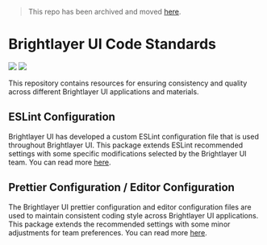 > This repo has been archived and moved [here](https://github.com/etn-ccis/blui-code-standards).

# Brightlayer UI Code Standards
[![](https://img.shields.io/npm/v/@brightlayer-ui/eslint-config?label=%40brightlayer-ui%2Feslint-config&style=flat)](https://www.npmjs.com/package/@brightlayer-ui/eslint-config) 
[![](https://img.shields.io/npm/v/@brightlayer-ui/prettier-config?label=%40brightlayer-ui%2Fprettier-config&style=flat)](https://www.npmjs.com/package/@brightlayer-ui/prettier-config) 

This repository contains resources for ensuring consistency and quality across different Brightlayer UI applications and materials.

## ESLint Configuration
Brightlayer UI has developed a custom ESLint configuration file that is used throughout Brightlayer UI. This package extends ESLint recommended settings with some specific modifications selected by the Brightlayer UI team. You can read more [here](https://github.com/brightlayer-ui/code-standards/tree/dev/eslint-config).

## Prettier Configuration / Editor Configuration
The Brightlayer UI prettier configuration and editor configuration files are used to maintain consistent coding style across Brightlayer UI applications. This package extends the recommended settings with some minor adjustments for team preferences. You can read more [here](https://github.com/brightlayer-ui/code-standards/tree/dev/prettier-config).
